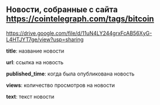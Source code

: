 ## Новости, собранные с сайта https://cointelegraph.com/tags/bitcoin
https://drive.google.com/file/d/11uN4LY244grxFcAB56XyG-L4HTJYT7ge/view?usp=sharing 

**title**: название новости

**url**: ссылка на новость

**published_time**: когда была опубликована новость

**views**: количество просмотров на новости

**text**: текст новости 
